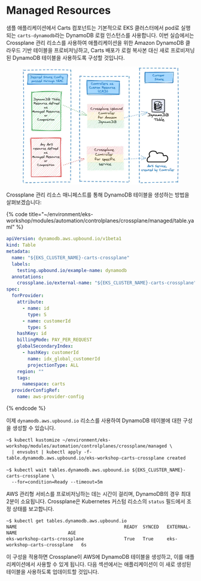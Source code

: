 # Managed Resources

샘플 애플리케이션에서 Carts 컴포넌트는 기본적으로 EKS 클러스터에서 pod로 실행되는 `carts-dynamodb`라는 DynamoDB 로컬 인스턴스를 사용합니다. 이번 실습에서는 Crossplane 관리 리소스를 사용하여 애플리케이션을 위한 Amazon DynamoDB 클라우드 기반 테이블을 프로비저닝하고, Carts 배포가 로컬 복사본 대신 새로 프로비저닝된 DynamoDB 테이블을 사용하도록 구성할 것입니다.

<figure><img src="../../../.gitbook/assets/image (9).png" alt=""><figcaption></figcaption></figure>

Crossplane 관리 리소스 매니페스트를 통해 DynamoDB 테이블을 생성하는 방법을 살펴보겠습니다:

{% code title="~/environment/eks-workshop/modules/automation/controlplanes/crossplane/managed/table.yaml" %}
```yaml
apiVersion: dynamodb.aws.upbound.io/v1beta1
kind: Table
metadata:
  name: "${EKS_CLUSTER_NAME}-carts-crossplane"
  labels:
    testing.upbound.io/example-name: dynamodb
  annotations:
    crossplane.io/external-name: "${EKS_CLUSTER_NAME}-carts-crossplane"
spec:
  forProvider:
    attribute:
      - name: id
        type: S
      - name: customerId
        type: S
    hashKey: id
    billingMode: PAY_PER_REQUEST
    globalSecondaryIndex:
      - hashKey: customerId
        name: idx_global_customerId
        projectionType: ALL
    region: ""
    tags:
      namespace: carts
  providerConfigRef:
    name: aws-provider-config

```
{% endcode %}

이제 `dynamodb.aws.upbound.io` 리소스를 사용하여 DynamoDB 테이블에 대한 구성을 생성할 수 있습니다.

```
~$ kubectl kustomize ~/environment/eks-workshop/modules/automation/controlplanes/crossplane/managed \
  | envsubst | kubectl apply -f-
table.dynamodb.aws.upbound.io/eks-workshop-carts-crossplane created

~$ kubectl wait tables.dynamodb.aws.upbound.io ${EKS_CLUSTER_NAME}-carts-crossplane \
  --for=condition=Ready --timeout=5m
```

AWS 관리형 서비스를 프로비저닝하는 데는 시간이 걸리며, DynamoDB의 경우 최대 2분이 소요됩니다. Crossplane은 Kubernetes 커스텀 리소스의 `status` 필드에서 조정 상태를 보고합니다.

```
~$ kubectl get tables.dynamodb.aws.upbound.io
NAME                                        READY  SYNCED   EXTERNAL-NAME                   AGE
eks-workshop-carts-crossplane               True   True     eks-workshop-carts-crossplane   6s
```

이 구성을 적용하면 Crossplane이 AWS에 DynamoDB 테이블을 생성하고, 이를 애플리케이션에서 사용할 수 있게 됩니다. 다음 섹션에서는 애플리케이션이 이 새로 생성된 테이블을 사용하도록 업데이트할 것입니다.

